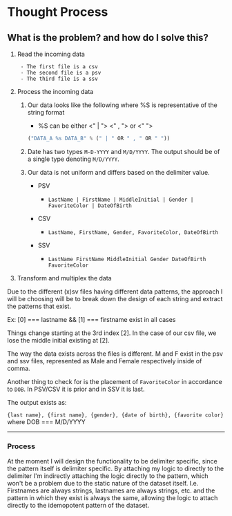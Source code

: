# Thought Process

## What is the problem? and how do I solve this?

1. Read the incoming data

		- The first file is a csv
		- The second file is a psv
		- The third file is a ssv

2. Process the incoming data
	
	1. Our data looks like the following where %S is representative of the string format
		- %S can be either <" | "> <" , "> or <" "> 
		
		```python
		("DATA_A %s DATA_B" % (" | " OR " , " OR " "))
		```

	2. Date has two types `M-D-YYYY` and `M/D/YYYY`. The output should be of a single type denoting `M/D/YYYY`.


	3. Our data is not uniform and differs based on the delimiter value.

		- PSV
			- `LastName | FirstName | MiddleInitial | Gender | FavoriteColor | DateOfBirth`

		- CSV 
			- `LastName, FirstName, Gender, FavoriteColor, DateOfBirth`

		- SSV
			- `LastName FirstName MiddleInitial Gender DateOfBirth FavoriteColor`

3. Transform and multiplex the data 

Due to the different (x)sv files having different data patterns, the approach I will be choosing will be to break down the design of each string and extract the patterns that exist. 

Ex: [0] === lastname && [1] === firstname exist in all cases

Things change starting at the 3rd index [2]. In the case of our csv file, we lose the middle initial existing at [2]. 

The way the data exists across the files is different. M and F exist in the psv and ssv files, represented as Male and Female respectively inside of comma.

Another thing to check for is the placement of `FavoriteColor` in accordance to `DOB`. In PSV/CSV it is prior and in SSV it is last.

The output exists as:

``{last name}, {first name}, {gender}, {date of birth}, {favorite color}``
where DOB === M/D/YYYY

----

### Process 
At the moment I will design the functionality to be delimiter specific, since the pattern itself is delimiter specific. By attaching my logic to directly to the delimiter I'm indirectly attaching the logic directly to the pattern, which won't be a problem due to the static nature of the dataset itself. I.e. Firstnames are always strings, lastnames are always strings, etc. and the pattern in which they exist is always the same, allowing the logic to attach directly to the idemopotent pattern of the dataset.
